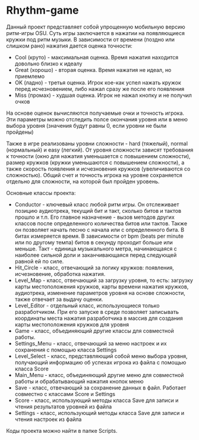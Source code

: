 # Rhythm-game
 
 Данный проект представляет собой упрощенную мобильную версию ритм-игры OSU. Суть игры заключается в нажатии на появляющиеся кружки под ритм музыки. В зависимости от времени (поздно или слишком рано) нажатия дается оценка точности:

- Cool (круто) - максимальная оценка. Время нажатия находится довольно близко к идеалу
- Great (хорошо) - вторая оценка. Время нажатия не идеал, но приемлемо
- OK (ладно) - третья оценка. Игрок кое-как успел нажать кружок перед исчезновением, либо нажал сразу же после его появления
- Miss (промах) - худшая оценка. Игрок не нажал кнопку и не получил очков

 На основе оценок вычисляются получаемые очки и точность игрока. Эти параметры можно отследить полсе окончания уровня или в меню выбора уровня (значения будут равны 0, если уровни не были пройдены)

 Также в игре реализованы уровни сложности - hard (тяжелый), normal (нормальный) и easy (легкий). От уровня сложности зависят требования к точности (окно для нажатия уменьшается с повышением сложности), размер кружков (кружки уменьшаются с повышением сложности), а также скорость появления и исчезновения кружков (увеличиваются со сложностью). Общий счет и точность игрока на уровне сохраняется отдельно для сложности, на которой был пройден уровень.

 Основные классы проекта:
- Conductor - ключевый класс любой ритм игры. Он отслеживает позицию аудиотрека, текущий бит и такт, сколько битов и тактов прошло и т.п. Его главное назначение - вызов методов других классов после определенного количества битов или тактов. Также он позволяет начать песню с начала или с определенного бита. В битах измеряется время. В зависимости от bpm (beats per minute или по другому темпа) битов в секунду проходит больше или меньше. Такт - единица музыкального метра, начинающаяся с наиболее сильной доли и заканчивающаяся перед следующей равной ей по силе.
- Hit_Circle - класс, отвечающий за логику кружков: появления, исчезновение, обработка нажатия.
- Level_Map - класс, отвечающий за загрузку уровня, то есть: загрузку карты местоположения кружков, карты времени нажатия кружков, аудиотрека, изменение параметров уровня на основе сложности, также отвечает за выдачу оценки.
- Level_Editor - отдельный класс, использующиеся только разработчиком. При его запуске в среде позволяет записывать координаты места нажатия разработчика в массив для создания карты местоположения кружков для уровня
- Game - класс, объединяющий другие классы для совместной работы.
- Settings_Menu - класс, отвечающий за меню настроек и их сохранения с помощью класса Settings
- Level_Select - класс, представляющий собой меню выбора уровня, получающий информацию об успехах игрока из файла с помощью класса Score
- Main_Menu - класс, объединяющий другие меню для совместной работы и обрабатывающий нажатия кнопок меню
- Save - класс, отвечающий за сохранение данных в файл. Работает совместно с классами Score и Settings
- Score - класс, использующий методы класса Save для записи и чтения результатов уровней из файла
- Settings - класс, использующий методы класса Save для записи и чтения настроек из файла

 Коды проекта можно найти в папке Scripts.

